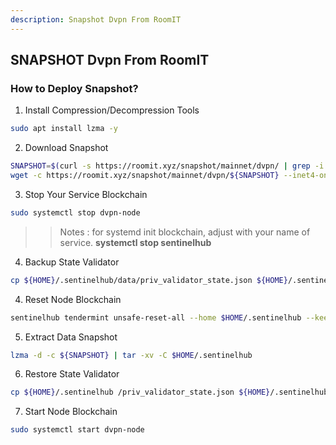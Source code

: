 ```yaml
---
description: Snapshot Dvpn From RoomIT
---
```




## SNAPSHOT Dvpn From RoomIT


### How to Deploy Snapshot?


1. Install Compression/Decompression Tools
```bash
sudo apt install lzma -y
```

2. Download Snapshot
```bash
SNAPSHOT=$(curl -s https://roomit.xyz/snapshot/mainnet/dvpn/ | grep -i "<a href=" | grep lzma | grep -v md5sum | awk -F"=" '{print $2}' |  sed 's/"//g' | sed "s/>//g" | sed "s/ //g")
wget -c https://roomit.xyz/snapshot/mainnet/dvpn/${SNAPSHOT} --inet4-only
```

3. Stop Your Service Blockchain
```bash
sudo systemctl stop dvpn-node
```
>> Notes : for systemd init blockchain, adjust with your name of service. __systemctl stop sentinelhub__

4. Backup State Validator
```bash
cp ${HOME}/.sentinelhub/data/priv_validator_state.json ${HOME}/.sentinelhub/priv_validator_state.json
```

4. Reset Node Blockchain
```bash
sentinelhub tendermint unsafe-reset-all --home $HOME/.sentinelhub --keep-addr-book
```

5. Extract Data Snapshot
```bash
lzma -d -c ${SNAPSHOT} | tar -xv -C $HOME/.sentinelhub 
```

6. Restore State Validator
```bash
cp ${HOME}/.sentinelhub /priv_validator_state.json ${HOME}/.sentinelhub /data/priv_validator_state.json
```

7. Start Node Blockchain
```bash
sudo systemctl start dvpn-node
```